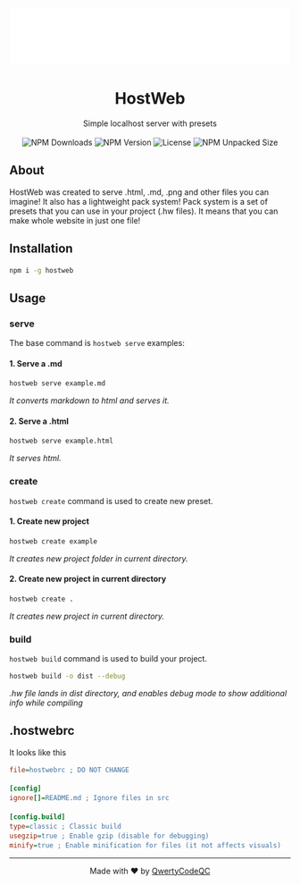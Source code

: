 <center><img src="https://raw.githubusercontent.com/QwertyCodeQC/hostweb/refs/heads/main/hostweb-light.png" width="500"></center>
<center><h1>HostWeb</h1></center>
<center>Simple localhost server with presets</center>
<br>
<center>
    <img src="https://img.shields.io/npm/d18m/hostweb" alt="NPM Downloads">
    <img src="https://img.shields.io/npm/v/hostweb" alt="NPM Version">
    <img src="https://img.shields.io/npm/l/hostweb" alt="License">
    <img src="https://img.shields.io/npm/unpacked-size/hostweb" alt="NPM Unpacked Size">
</center>

## About
HostWeb was created to serve .html, .md, .png and other files you can imagine!
It also has a lightweight pack system!
Pack system is a set of presets that you can use in your project (.hw files).
It means that you can make whole website in just one file!

## Installation
``` bash
npm i -g hostweb
```

## Usage
### serve
The base command is `hostweb serve` examples:

#### 1. Serve a .md
```bash
hostweb serve example.md
```
*It converts markdown to html and serves it.*

#### 2. Serve a .html
```bash
hostweb serve example.html
```
*It serves html.*

### create
`hostweb create` command is used to create new preset.

#### 1. Create new project
``` bash
hostweb create example
```
*It creates new project folder in current directory.*

#### 2. Create new project in current directory
``` bash
hostweb create .
```
*It creates new project in current directory.*

### build
`hostweb build` command is used to build your project.

``` bash
hostweb build -o dist --debug
```
*.hw file lands in dist directory, and enables debug mode to show additional info while compiling*

## .hostwebrc
It looks like this

``` ini
file=hostwebrc ; DO NOT CHANGE

[config]
ignore[]=README.md ; Ignore files in src

[config.build]
type=classic ; Classic build
usegzip=true ; Enable gzip (disable for debugging)
minify=true ; Enable minification for files (it not affects visuals)
```

<hr>

<center>Made with ❤️ by <a href="https://github.com/QwertyCodeQC">QwertyCodeQC</a></center>